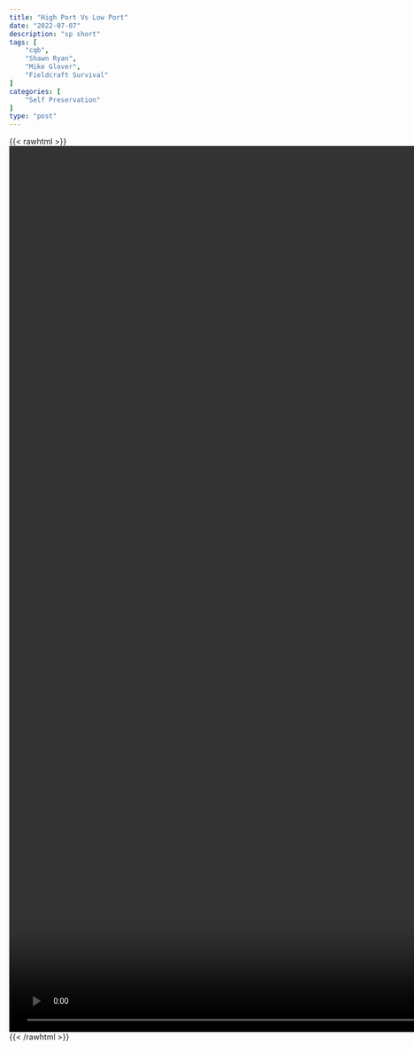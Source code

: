 ```yaml
---
title: "High Port Vs Low Port"
date: "2022-07-07"
description: "sp short"
tags: [
    "cqb",
    "Shawn Ryan",
    "Mike Glover",
    "Fieldcraft Survival"
]
categories: [
    "Self Preservation"
]
type: "post"
---
```

{{< rawhtml >}}
    <video style="height:40vh;width:auto" overflow="hidden" controls>
        <source src="https://clips.dev00ps.com/self-preservation/A%20Green%20Beret%20and%20a%20Navy%20SEAL%20Talk%20CQC%20High%20Port%20VS%20Low%20Port.f137.part" type="video/mp4"> 
    </video>
{{< /rawhtml >}}

